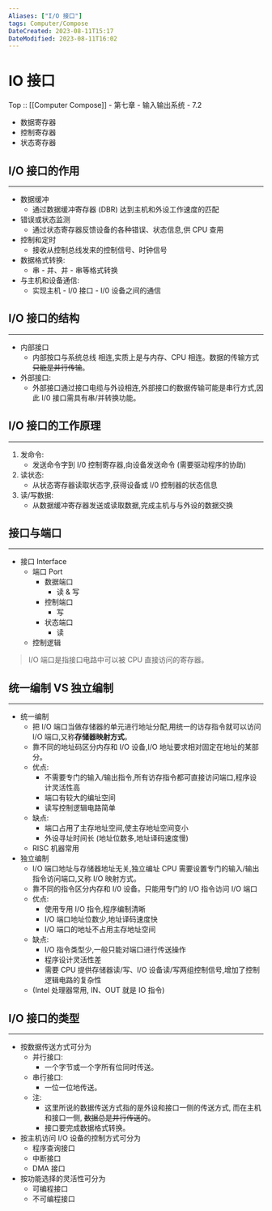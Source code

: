 ```yaml
---
Aliases: ["I/O 接口"]
tags: Computer/Compose 
DateCreated: 2023-08-11T15:17
DateModified: 2023-08-11T16:02
---
```

# IO 接口

Top :: [[Computer Compose]] - 第七章 - 输入输出系统 - 7.2

- 数据寄存器
- 控制寄存器
- 状态寄存器
## I/O 接口的作用
---
- 数据缓冲
	- 通过数据缓冲寄存器 (DBR) 达到主机和外设工作速度的匹配
- 错误或状态监测
	- 通过状态寄存器反馈设备的各种错误、状态信息,供 CPU 查用
- 控制和定时
	- 接收从控制总线发来的控制信号、时钟信号
- 数据格式转换:
	- 串 - 并、并 - 串等格式转换
- 与主机和设备通信:
	- 实现主机 - I/0 接口 - I/0 设备之间的通信

## I/O 接口的结构
---
- 内部接口
	- 内部按口与系统总线 相连,实质上是与内存、CPU 相连。数据的传输方式~~只能是并行传输~~。
 - 外部接口:
	 - 外部接口通过接口电缆与外设相连,外部接口的数据传输可能是串行方式,因此 I/0 接口需具有串/并转换功能。

## I/O 接口的工作原理
---
1. 发命令:
	- 发送命令字到 I/0 控制寄存器,向设备发送命令 (需要驱动程序的协助)
2. 读状态:
	- 从状态寄存器读取状态字,获得设备或 l/0 控制器的状态信息
3. 读/写数据:
	- 从数据缓冲寄存器发送或读取数据,完成主机与与外设的数据交换

## 接口与端口
---
- 接口 Interface
	- 端口 Port
		- 数据端口
			- 读 & 写
		- 控制端口
			- 写
		- 状态端口
			- 读
	- 控制逻辑

> I/O 端口是指接口电路中可以被 CPU 直接访问的寄存器。

## 统一编制 VS 独立编制
---
- 统一编制
	- 把 I/O 端口当做存储器的单元进行地址分配,用统一的访存指令就可以访问 I/O 端口,又称**存储器映射方式**。
	- 靠不同的地址码区分内存和 I/O 设备,I/O 地址要求相对固定在地址的某部分。
	- 优点:
		- 不需要专门的输入/输出指令,所有访存指令都可直接访问端口,程序设计灵活性高
		- 端口有较大的编址空间
		- 读写控制逻辑电路简单
	- 缺点:
		- 端口占用了主存地址空间,使主存地址空间变小
		- 外设寻址时间长 (地址位数多,地址译码速度慢)
	- RISC 机器常用
- 独立编制
	- I/O 端口地址与存储器地址无关,独立编址 CPU 需要设置专门的输入/输出指令访问端口,又称 I/O 映射方式。
	- 靠不同的指令区分内存和 I/0 设备。只能用专门的 I/O 指令访问 I/O 端口
	- 优点:
		- 使用专用 I/O 指令,程序编制清晰
		- I/O 端口地址位数少,地址译码速度快
		- I/O 端口的地址不占用主存地址空间
	- 缺点:
		- I/O 指令类型少,一般只能对端口进行传送操作
		- 程序设计灵活性差
		- 需要 CPU 提供存储器读/写、I/O 设备读/写两组控制信号,增加了控制逻辑电路的复杂性
	- (Intel 处理器常用, IN、OUT 就是 IO 指令)

## I/O 接口的类型
---
- 按数据传送方式可分为
	- 并行接口:
		- 一个字节或一个字所有位同时传送。
	- 串行接口:
		- 一位一位地传送。
	- 注:
		- 这里所说的数据传送方式指的是外设和接口一侧的传送方式, 而在主机和接口一侧, ~~数据总是并行传送的~~。
		- 接口要完成数据格式转换。
- 按主机访问 I/O 设备的控制方式可分为
	- 程序查询接口
	- 中断接口
	- DMA 接口
- 按功能选择的灵活性可分为
	- 可编程接口
	- 不可编程接口
